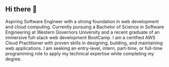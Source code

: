 ## Hi there 👋

<!--
**tadeledawit1983/tadeledawit1983** is a ✨ _particular_ ✨ repository because its `README.md` (this file) appears on your GitHub profile.

Here are some ideas to get you started:

- 🔭 I’m currently working on ...
- 🌱 I’m currently learning ...
- 👯 I’m looking to collaborate on ...
- 🤔 I’m looking for help with ...
- 💬 Ask me about ...
- 📫 How to reach me: ...
- 😄 Pronouns: ...
- ⚡ Fun fact: ...
-->

Aspiring Software Engineer with a strong foundation in web development and cloud computing. Currently pursuing a Bachelor of Science in Software Engineering at Western Governors University and a recent graduate of an immersive full-stack web development BootCamp. I am a certified AWS Cloud Practitioner with proven skills in designing, building, and maintaining web applications. I am seeking an entry-level, intern, part-time, or full-time programming role to apply my technical expertise while completing my degree.
